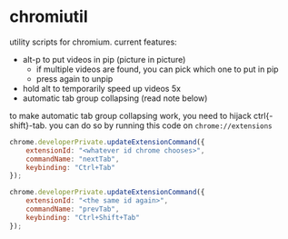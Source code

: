 # chromiutil

utility scripts for chromium. current features:

- <key>alt-p</key> to put videos in pip (picture in picture)
	- if multiple videos are found, you can pick which one to put in pip 
	- press again to unpip
- hold alt to temporarily speed up videos 5x
- automatic tab group collapsing (read note below)

to make automatic tab group collapsing work, you need to hijack ctrl{-shift}-tab.
you can do so by running this code on `chrome://extensions`

```js
chrome.developerPrivate.updateExtensionCommand({
	extensionId: "<whatever id chrome chooses>",
	commandName: "nextTab",
	keybinding: "Ctrl+Tab"
});

chrome.developerPrivate.updateExtensionCommand({
	extensionId: "<the same id again>",
	commandName: "prevTab",
	keybinding: "Ctrl+Shift+Tab"
});
```

